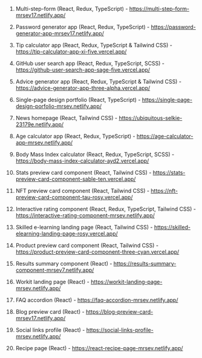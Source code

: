 1. Multi-step-form (React, Redux, TypeScript) - https://multi-step-form-mrsev17.netlify.app/

2. Password generator app (React, Redux, TypeScript) - https://password-generator-app-mrsev17.netlify.app/

3. Tip calculator app (React, Redux, TypeScript & Tailwind CSS) - https://tip-calculator-app-xi-five.vercel.app/

4. GitHub user search app (React, Redux, TypeScript, SCSS) - https://github-user-search-app-sage-five.vercel.app/

5. Advice generator app (React, Redux, TypeScript & Tailwind CSS) - https://advice-generator-app-three-alpha.vercel.app/

6. Single-page design portfolio (React, TypeScript) - https://single-page-design-porfolio-mrsev.netlify.app/

7. News homepage (React, Tailwind CSS) - https://ubiquitous-selkie-23179e.netlify.app/

8. Age calculator app (React, Redux, TypeScript) - https://age-calculator-app-mrsev.netlify.app/

9. Body Mass Index calculator (React, Redux, TypeScript, SCSS) - https://body-mass-index-calculator-ayd2.vercel.app/

10. Stats preview card component (React, Tailwind CSS) - https://stats-preview-card-component-sable-ten.vercel.app/

11. NFT preview card component (React, Tailwind CSS) - https://nft-preview-card-component-tau-rosy.vercel.app/

12. Interactive rating component (React, Redux, TypeScript, Tailwind CSS) - https://interactive-rating-component-mrsev.netlify.app/

13. Skilled e-learning landing page (React, Tailwind CSS) - https://skilled-elearning-landing-page-rosy.vercel.app/

14. Product preview card component (React, Tailwind CSS) - https://product-preview-card-component-three-cyan.vercel.app/

15. Results summary component (React) - https://results-summary-component-mrsev7.netlify.app/

16. Workit landing page (React) - https://workit-landing-page-mrsev.netlify.app/

17. FAQ accordion (React) - https://faq-accordion-mrsev.netlify.app/

18. Blog preview card (React) - https://blog-preview-card-mrsev17.netlify.app/

19. Social links profile (React) - https://social-links-profile-mrsev.netlify.app/

20. Recipe page (React) - https://react-recipe-page-mrsev.netlify.app/
